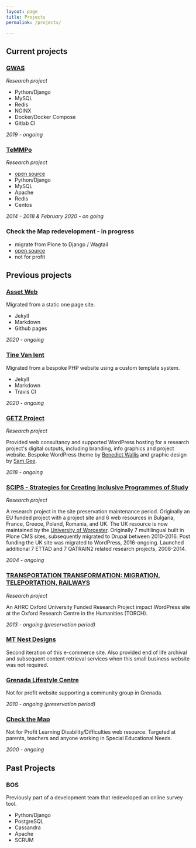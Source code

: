 ```yaml
---
layout: page
title: Projects
permalink: /projects/

---	
```


## Current projects

### [GWAS](https://gwas.mrcieu.ac.uk)
_Research project_

- Python/Django
- MySQL
- Redis
- NGINX
- Docker/Docker Compose
- Gitlab CI

*2019 - ongoing*

### [TeMMPo](https://temmpo.org.uk)
_Research project_

- [open source](https://github.com/MRCIEU/temmpo)
- Python/Django
- MySQL
- Apache
- Redis
- Centos

*2014 - 2018 & February 2020 - on going*

### Check the Map redevelopment - in progress
- migrate from Plone to Django / Wagtail
- [open source](https://github.com/asset-web/check_the_map)
- not for profit

## Previous projects

### [Asset Web](https://assetweb.co.uk)
Migrated from a static one page site.
- Jekyll
- Markdown
- Github pages

*2020 - ongoing*

### [Tine Van lent](https://tinevanlent.be)
Migrated from a bespoke PHP website using a custom template system.
- Jekyll
- Markdown
- Travis CI

*2020 - ongoing*

### [GETZ Project](https://getzproject.eu)
_Research project_

Provided web consultancy and supported WordPress hosting for a research project's digital outputs, including branding, info graphics and project website. Bespoke WordPress theme by [Benedict Wallis](https://benedict-wallis.com/) and graphic design by [Sam Gee](https://www.samgee.co.uk/).

*2018 - ongoing*

### [SCIPS - Strategies for Creating Inclusive Programmes of Study](https://scips.worc.ac.uk)
_Research project_

A research project in the site preservation maintenance period. Originally an EU funded project with a project site and 6 web resources in Bulgaria, France, Greece, Poland, Romania, and UK. The UK resource is now maintained by the [University of Worcester](https://www.worcester.ac.uk).  Originally 7 multilingual built in Plone CMS sites, subsequently migrated to Drupal between 2010-2016.  Post funding the UK site was migrated to WordPress, 2016-ongoing.  Launched additional 7 ETTAD and 7 QATRAIN2 related research projects, 2008-2014.

*2004 - ongoing*

### [TRANSPORTATION TRANSFORMATION: MIGRATION, TELEPORTATION, RAILWAYS](https://transportation-transformation.co.uk)
_Research project_

An AHRC Oxford University Funded Research Project impact WordPress site at the Oxford Research Centre in the Humanities (TORCH).

*2013 - ongoing (preservation period)*

### [MT Nest Designs](https://mtnestdesigns.co.uk)
Second iteration of this e-commerce site.  Also provided end of life archival and subsequent content retrieval services when this small business website was not required.

### [Grenada Lifestyle Centre](https://grenadalifestylecenter.gd)
Not for profit website supporting a community group in Grenada.

*2010 - ongoing (preservation period)*

### [Check the Map](http://www.checkthemap.org)
Not for Profit Learning Disability/Difficulties web resource.  Targeted at parents, teachers and anyone working in Special Educational Needs. 

*2000 - ongoing*

## Past Projects

### BOS
Previously part of a development team that redeveloped an online survey tool.
- Python/Django
- PostgreSQL
- Cassandra
- Apache
- SCRUM
<!-- ???? - ???? -->